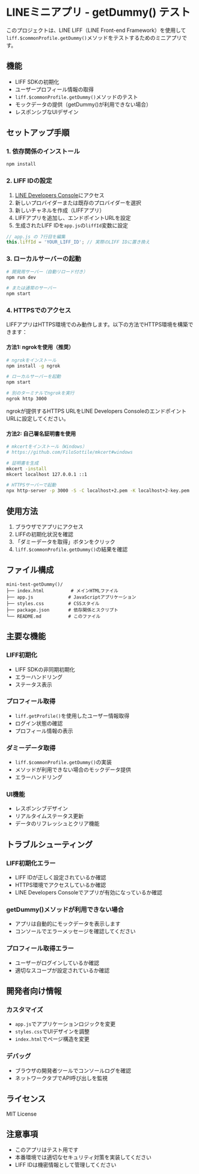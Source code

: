# LINEミニアプリ - getDummy() テスト

このプロジェクトは、LINE LIFF（LINE Front-end Framework）を使用して`liff.$commonProfile.getDummy()`メソッドをテストするためのミニアプリです。

## 機能

- LIFF SDKの初期化
- ユーザープロフィール情報の取得
- `liff.$commonProfile.getDummy()`メソッドのテスト
- モックデータの提供（getDummy()が利用できない場合）
- レスポンシブなUIデザイン

## セットアップ手順

### 1. 依存関係のインストール

```bash
npm install
```

### 2. LIFF IDの設定

1. [LINE Developers Console](https://developers.line.biz/console/)にアクセス
2. 新しいプロバイダーまたは既存のプロバイダーを選択
3. 新しいチャネルを作成（LIFFアプリ）
4. LIFFアプリを追加し、エンドポイントURLを設定
5. 生成されたLIFF IDを`app.js`の`liffId`変数に設定

```javascript
// app.js の 7行目を編集
this.liffId = 'YOUR_LIFF_ID'; // 実際のLIFF IDに置き換え
```

### 3. ローカルサーバーの起動

```bash
# 開発用サーバー（自動リロード付き）
npm run dev

# または通常のサーバー
npm start
```

### 4. HTTPSでのアクセス

LIFFアプリはHTTPS環境でのみ動作します。以下の方法でHTTPS環境を構築できます：

#### 方法1: ngrokを使用（推奨）

```bash
# ngrokをインストール
npm install -g ngrok

# ローカルサーバーを起動
npm start

# 別のターミナルでngrokを実行
ngrok http 3000
```

ngrokが提供するHTTPS URLをLINE Developers ConsoleのエンドポイントURLに設定してください。

#### 方法2: 自己署名証明書を使用

```bash
# mkcertをインストール（Windows）
# https://github.com/FiloSottile/mkcert#windows

# 証明書を生成
mkcert -install
mkcert localhost 127.0.0.1 ::1

# HTTPSサーバーで起動
npx http-server -p 3000 -S -C localhost+2.pem -K localhost+2-key.pem
```

## 使用方法

1. ブラウザでアプリにアクセス
2. LIFFの初期化状況を確認
3. 「ダミーデータを取得」ボタンをクリック
4. `liff.$commonProfile.getDummy()`の結果を確認

## ファイル構成

```
mini-test-getDummy()/
├── index.html          # メインHTMLファイル
├── app.js             # JavaScriptアプリケーション
├── styles.css         # CSSスタイル
├── package.json       # 依存関係とスクリプト
└── README.md          # このファイル
```

## 主要な機能

### LIFF初期化
- LIFF SDKの非同期初期化
- エラーハンドリング
- ステータス表示

### プロフィール取得
- `liff.getProfile()`を使用したユーザー情報取得
- ログイン状態の確認
- プロフィール情報の表示

### ダミーデータ取得
- `liff.$commonProfile.getDummy()`の実装
- メソッドが利用できない場合のモックデータ提供
- エラーハンドリング

### UI機能
- レスポンシブデザイン
- リアルタイムステータス更新
- データのリフレッシュとクリア機能

## トラブルシューティング

### LIFF初期化エラー
- LIFF IDが正しく設定されているか確認
- HTTPS環境でアクセスしているか確認
- LINE Developers Consoleでアプリが有効になっているか確認

### getDummy()メソッドが利用できない場合
- アプリは自動的にモックデータを表示します
- コンソールでエラーメッセージを確認してください

### プロフィール取得エラー
- ユーザーがログインしているか確認
- 適切なスコープが設定されているか確認

## 開発者向け情報

### カスタマイズ
- `app.js`でアプリケーションロジックを変更
- `styles.css`でUIデザインを調整
- `index.html`でページ構造を変更

### デバッグ
- ブラウザの開発者ツールでコンソールログを確認
- ネットワークタブでAPI呼び出しを監視

## ライセンス

MIT License

## 注意事項

- このアプリはテスト用です
- 本番環境では適切なセキュリティ対策を実装してください
- LIFF IDは機密情報として管理してください
